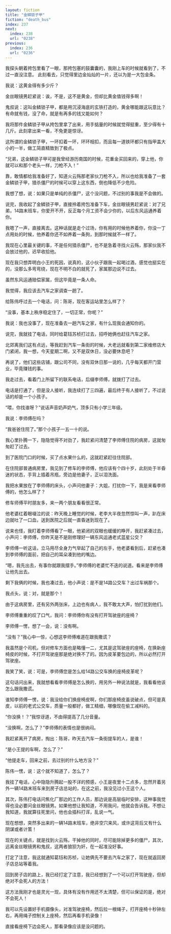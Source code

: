 ```yaml
---
layout: fiction
title: "金鳞锁子甲"
fiction: "death_bus"
index: 237
next:
  index: 238
  url: "0238"
previous:
  index: 236
  url: "0236"
---
```

我探头朝着挎包里看了一眼，那挎包塞的鼓囊囊的，我刚上车的时候就看到了，不过一直没注意。  此刻看去，只觉得里边金灿灿的一片，还以为是一大包金条。

我说：这黄金得有多少斤？

金丝眼镜男赶紧说：诶，不是，这不是黄金，但却比黄金值钱得多啊！

鬼叔说：这叫金鳞锁子甲，都是用沉浸海底的玄铁打造的，黄金哪能跟这玩意比？有命就有钱，没了命，就是有再多的钱又能如何？

我将那件金鳞锁子甲从挎包里拿了出来，用手掂量的时候就觉得挺重，至少得有十几斤。此刻拿出来一看，不免更是惊讶。

这所谓的金鳞锁子甲，一环扣着一环，环环相扣，而且每一道铁环都只有指甲盖大小的一半，做工简直精致到了极点。

“兄弟，这金鳞锁子甲可是我曾经游历南国的时候，花重金买回来的，穿上他，你就可以和那个老头一样，刀枪不入！”

靠，敢情都给我准备好了，知道火云殇那老家伙刀枪不入，所以也给我准备了一套金鳞锁子甲，猎杀僵尸的时候可以穿上这东西，倒也降低不少危险。

我想了想，说：如果只是单纯的杀僵尸，这个没问题，不过别的事我是不会做的。

说完，我收起了金鳞锁子甲，直接拎着挎包准备下车，金丝眼镜男赶紧说：对了兄弟，14路末班车，你爱开不开，反正每个月工资不会少你的，以后东风运通养着你。

我嗯了一声，直接离去。这种话就是走个过场，你有用的时候他养着你，你没一丁点用处的时候，他养着你还不如养着一条狗，到那时候就不一样了。

我现在心里最关键的事，不是任何猎杀僵尸，也不是急着寻找火云殇，那家伙我不会放过他的，迟早收拾他。

现在我只想弄明白小王的死因，说真的，这小伙子跟我一起喝过酒，感觉也挺实在的，没那么多弯弯绕，现在不明不白的就死了，家属那边说不过去。

虽然东风运通赔偿家属，但这毕竟是一条人命。

我觉得，我应该去汽车之家调查一趟了。

给陈伟呼过去一个电话，问：陈哥，现在客运站里怎么样了？

“没事，基本上秩序稳定住了，一切正常，你呢？”

我说：我也没事了，现在准备去一趟汽车之家，有什么现我会通知你的。

说完，我就挂了电话，同时给葛钰苏桢打过去，招呼她俩也赶往汽车之家。

北郊离我们这有点远，等我赶到汽车一条街的时候，大老远就看到第二家维修店大门紧闭，我一想，今天星期二啊，又不是双休日，没必要休息吧？

再说了，他们这些店铺，跟公司不同，没有双休日那一说的，几乎每天都开门营业，毕竟赚钱的事。

我走过去，看着门上所留下的联系电话，后缀李师傅，就拨打了过去。

电话是打通了，但是没人接听，我连续打了三四遍，最后终于有人接听了，不过说话的却是一个小孩子。

“喂，你找谁呀？”说话声音奶声奶气，顶多只有小学三年级。

我说：李师傅在吗？

“我爸爸住院了。”那个小孩子一五一十的说。

我心里扑腾一下，隐隐觉得不对劲了，我赶紧问清楚了李师傅住院的病房，这就匆匆赶了过去。

到了医院门口的时候，买了点水果什么的，这就赶紧赶往住院部。

在住院部普通病房里，我见到了修车的李师傅，他应该有个四十岁，此刻处于半昏迷的状态，手背上插着吊瓶，旁边是他妻子，正以泪洗面。

我把水果放在了李师傅的床头，小声问他妻子：大姐，打扰你一下，我是来看李师傅的，他怎么样了？

修车师傅平时朋友多，来一两个朋友看看很正常。

他老婆红着眼啜泣的说：昨天晚上睡觉的时候，老李大半夜忽然惊叫一声，趴在床边就吐了一口血，送到医院之后就一直昏迷到现在了。

说来也怪，我盯着李师傅看了一眼，他紧闭的双眼也缓缓的睁开，我赶紧凑过去，小声问：李师傅，你昨天是不是刚修理好一辆东风运通老式蓝星公交？

李师傅一听这话，立马用尽全身力气举起了自己的左手，他老婆看到后，赶紧也凑到李师傅的面前，把自己的耳朵凑到他的嘴边。

“嗯，我先出去，有事你就跟我摆手。”李师傅的老婆忙不迭的说道。看来是李师傅让他先出去。

剩下我俩的时候，我也凑过去，他小声说：是不是14路公交车？出过车祸那个。

我点头，说：对，就是那个！

由于这病房里，还有另外两张床，上边也有病人，我不敢太大声，怕打扰到他们。

李师傅重重的叹了口气，我问：李师傅你有没有打开驾驶座的座椅？

李师傅一愣，想了一会，说：没有啊。

“没有？”我心中一惊，心想这李师傅难道在跟我撒谎？

我虽然是个司机，但对修车方面也是略懂一二，尤其是这驾驶座的座椅，在换新座椅皮的时候，不打开驾驶座那是绝对换不了的。因为皮革要包边的，所以必然打开驾驶座。

我笑了笑，说：可是，李师傅您是怎么给14路公交车换的座椅皮革呢？

这句话问出来，我就想看看李师傅是怎么换的，用另外一种说法就是，我看看他该怎么跟我撒谎。

谁知李师傅一愣，说：我没给你们换座椅皮啊，你们那座椅皮虽说破点，但可是真皮，以前的老式公交车，质量一般都好，做工精细，哪像现在偷工减料的。

“你没换！？”我惊讶道，不由得提高了几分音量。

“没换啊，怎么了？”李师傅的表情也是很纳闷。

我赶紧离开了病房，掏出：陈哥，昨天去汽车一条街提车的人，是谁！

“是小王提的车啊，怎么了？”

“他提走车，回来之前，去过别的什么地方没？”

陈伟一愣，说：这个就不知道了，怎么了？

我挂了电话，心中隐隐升腾起一股不详的预感，小王是夜里十二点多，忽然开着另外一辆14路末班车来到房子店总站的，在这之前，我没见过小王这个人。

其次，陈伟打电话问焦化厂那边的工作人员，那边说是高层临时安排，这种事我觉得也没必要问金丝眼镜男。如果他想让我知道，不用我问，他就会告诉我。不想让我知道，我就算往死里问，他也会插科打诨，乱说一气。

现在想想，突然多出来的一辆14路末班车，绝非空穴来风，或许这背后又有什么阴谋或者计策！

现在的关键点，就是找到火云殇，干掉他的同时，尽可能除掉更多的僵尸，其次，远离金丝眼镜男和鬼叔，这两者狼狈为奸，在一起准没好事。

打定了注意，我这就通知葛钰和苏桢，让她俩先不要去汽车之家了，现在就返回房子店总站等着我。

回到房子店的路上，我已经打定了注意，我已经想到了一个可以打开驾驶座，但却绝对不会死人的方法！

这方法我刚才也是灵光一现，具体有没有作用还不太清楚，但可以保证的是，绝对不会死人！

我可以先设置好手机摄像头，对准驾驶座椅，然后拉一根绳子，打开座椅十秒钟左右，再用绳子控制关上座椅，然后再看手机录像！

直接看座椅下边会死人，那看录像应该是没问题的。